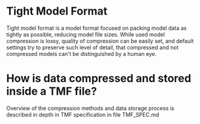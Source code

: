 # Tight Model Format
Tight model format is a model format focused on packing model data as tightly as possible, reducing model file sizes. While used model compression is lossy, quality of compression can be easily set, and default settings try to preserve such level of detail, that compressed and not compressed models can't be distinguished by a human eye.
# How is data compressed and stored inside a TMF file?
Overview of the compression methods and data storage process is described in depth in TMF specification in file TMF_SPEC.md
